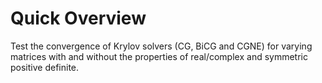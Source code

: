 # Quick Overview #

Test the convergence of Krylov solvers (CG, BiCG and CGNE) for varying matrices with and without the properties of real/complex and symmetric positive definite.